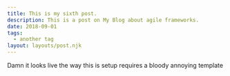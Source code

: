 ```yaml
---
title: This is my sixth post.
description: This is a post on My Blog about agile frameworks.
date: 2018-09-01
tags:
  - another tag
layout: layouts/post.njk
---
```



Damn it looks live the way this is setup requires a bloody annoying template